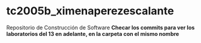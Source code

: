 # tc2005b_ximenaperezescalante
Repositorio de Construcción de Software
<strong>Checar los commits para ver los laboratorios del 13 en adelante, en la carpeta con el mismo nombre </strong>
